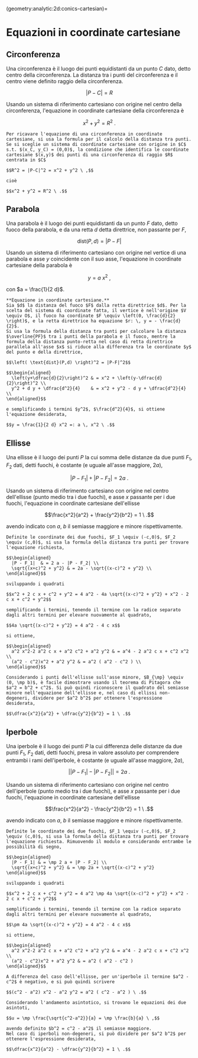 (geometry:analytic:2d:conics-cartesian)=
# Equazioni in coordinate cartesiane

## Circonferenza
Una circonferenza è il luogo dei punti equidistanti da un punto $C$ dato, detto centro della circonferenza. La distanza tra i punti del circonferenza e il centro viene definito raggio della circonferenza.

$$|P - C| = R$$

Usando un sistema di riferimento cartesiano con origine nel centro della circonferenza, l'equazione in coordinate cartesiane della circonferenza è

$$x^2 + y^2 = R^2 \ .$$

```{dropdown} Dimostrazione.
Per ricavare l'equazione di una circonferenza in coordinate cartesiane, si usa la formula per il calcolo della distanza tra punti. Se si sceglie un sistema di coordinate cartesiane con origine in $C$ s.t. $(x_C, y_C) = (0,0)$, la condizione che identifica le coordinate cartesiane $(x,y)$ dei punti di una circonferenza di raggio $R$ centrata in $C$

$$R^2 = |P-C|^2 = x^2 + y^2 \ ,$$

cioè

$$x^2 + y^2 = R^2 \ .$$
```
<!--
**Equazione in coordinate polari.** Usando un sistema di coordinate polari $\{r, \theta\}$ con origine nel centro della circonferenza, la condizione che identifica una criconferenza di raggio $R$ è

$$r = R$$
-->

## Parabola
Una parabola è il luogo dei punti equidistanti da un punto $F$ dato, detto fuoco della parabola, e da una retta $d$ detta direttrice, non passante per $F$,

$$\text{dist}(P,d) = |P - F|$$

Usando un sistema di riferimento cartesiano con origine nel vertice di una parabola e asse $y$ coincidente con il suo asse, l'equazione in coordinate cartesiane della parabola è

$$y = a \ x^2 \ ,$$

con $a = \frac{1}{2 d}$. 

```{dropdown} Dimostrazione.
**Equazione in coordinate cartesiane.**
Sia $d$ la distanza del fuoco $F$ dalla retta direttrice $d$. Per la scelta del sistema di coordinate fatta, il vertice è nell'origine $V \equiv O$, il fuoco ha coordinate $F \equiv \left(0, \frac{d}{2} \right)$, e la retta direttrice ha equazione $r: \, y = - \frac{d}{2}$.
Si usa la formula della distanza tra punti per calcolare la distanza $\overline{PF}$ tra i punti della parabola e il fuoco, mentre la formula della distanza punto-retta nel caso di retta direttrice parallela all'asse $x$ si riduce alla differenza tra le coordinate $y$ del punto e della direttrice,

$$\left( \text{dist}(P,d) \right)^2 = |P-F|^2$$

$$\begin{aligned}
  \left(y+\dfrac{d}{2}\right)^2 & = x^2 + \left(y-\dfrac{d}{2}\right)^2 \\
  y^2 + d y + \dfrac{d^2}{4}    & = x^2 + y^2 - d y + \dfrac{d^2}{4}    \\
\end{aligned}$$

e semplificando i termini $y^2$, $\frac{d^2}{4}$, si ottiene l'equazione desiderata,

$$y = \frac{1}{2 d} x^2 =: a \, x^2 \ .$$

```

## Ellisse
Una ellisse è il luogo dei punti $P$ la cui somma delle distanze da due punti $F_1$, $F_2$ dati, detti fuochi, è costante (e uguale all'asse maggiore, $2 a$),

$$|P - F_1| + |P - F_2| = 2 a \ .$$

Usando un sistema di riferimento cartesiano con origine nel centro dell'ellisse (punto medio tra i due fuochi), e asse $x$ passante per i due fuochi, l'equazione in coordinate cartesiane dell'ellisse

$$\frac{x^2}{a^2} + \frac{y^2}{b^2} = 1 \ .$$

avendo indicato con $a$, $b$ il semiasse maggiore e minore rispettivamente.

```{dropdown} Dimostrazione.
Definite le coordinate dei due fuochi, $F_1 \equiv (-c,0)$, $F_2 \equiv (c,0)$, si usa la formula della distanza tra punti per trovare l'equazione richiesta,

$$\begin{aligned}
  |P - F_1|  & = 2 a - |P - F_2| \\
  \sqrt{(x+c)^2 + y^2} & = 2a - \sqrt{(x-c)^2 + y^2} \\
\end{aligned}$$

sviluppando i quadrati

$$x^2 + 2 c x + c^2 + y^2 = 4 a^2 - 4a \sqrt{(x-c)^2 + y^2} + x^2 - 2 c x + c^2 + y^2$$

semplificando i termini, tenendo il termine con la radice separato dagli altri termini per elevare nuovamente al quadrato,

$$4a \sqrt{(x-c)^2 + y^2} = 4 a^2 - 4 c x$$

si ottiene,

$$\begin{aligned}
  a^2 x^2-2 a^2 c x + a^2 c^2 + a^2 y^2 & = a^4 - 2 a^2 c x + c^2 x^2 \\
  (a^2 - c^2)x^2 + a^2 y^2 & = a^2 ( a^2 - c^2 ) \\
\end{aligned}$$

Considerando i punti dell'ellisse sull'asse minore, $B_{\mp} \equiv (0, \mp b)$, è facile dimostrare usando il teorema di Pitagora che $a^2 = b^2 + c^2$. Si può quindi riconoscere il quadrato del semiasse minore nell'equazione dell'ellisse e, nel caso di ellissi non-degeneri, dividere per $a^2 b^2$ per ottenere l'espressione desiderata,

$$\dfrac{x^2}{a^2} + \dfrac{y^2}{b^2} = 1 \ .$$

```

## Iperbole
Una iperbole è il luogo dei punti $P$ la cui differenza delle distanze da due punti $F_1$, $F_2$ dati, detti fuochi, presa in valore assoluto per comprendere entrambi i rami dell'iperbole, è costante (e uguale all'asse maggiore, $2 a$),

$$\big| |P - F_1| - |P - F_2| \big| = 2 a \ .$$

Usando un sistema di riferimento cartesiano con origine nel centro dell'iperbole (punto medio tra i due fuochi), e asse $x$ passante per i due fuochi, l'equazione in coordinate cartesiane dell'ellisse

$$\frac{x^2}{a^2} - \frac{y^2}{b^2} = 1 \ .$$

avendo indicato con $a$, $b$ il semiasse maggiore e minore rispettivamente.

```{dropdown} Dimostrazione.
Definite le coordinate dei due fuochi, $F_1 \equiv (-c,0)$, $F_2 \equiv (c,0)$, si usa la formula della distanza tra punti per trovare l'equazione richiesta. Rimuovendo il modulo e considerando entrambe le possibilità di segno,

$$\begin{aligned}
  |P - F_1| & = \mp 2 a + |P - F_2| \\
  \sqrt{(x+c)^2 + y^2} & = \mp 2a + \sqrt{(x-c)^2 + y^2}  
\end{aligned}$$

sviluppando i quadrati

$$x^2 + 2 c x + c^2 + y^2 = 4 a^2 \mp 4a \sqrt{(x-c)^2 + y^2} + x^2 - 2 c x + c^2 + y^2$$

semplificando i termini, tenendo il termine con la radice separato dagli altri termini per elevare nuovamente al quadrato,

$$\pm 4a \sqrt{(x-c)^2 + y^2} = 4 a^2 - 4 c x$$

si ottiene,

$$\begin{aligned}
  a^2 x^2-2 a^2 c x + a^2 c^2 + a^2 y^2 & = a^4 - 2 a^2 c x + c^2 x^2 \\  
  (a^2 - c^2)x^2 + a^2 y^2 & = a^2 ( a^2 - c^2 )
\end{aligned}$$

A differenza del caso dell'ellisse, per un'iperbole il termine $a^2 - c^2$ è negativo, e si può quindi scrivere

$$(c^2 - a^2) x^2 - a^2 y^2 = a^2 ( c^2 - a^2 ) \ .$$

Considerando l'andamento asintotico, si trovano le equazioni dei due asintoti,

$$u = \mp \frac{\sqrt{c^2-a^2}}{a} = \mp \frac{b}{a} \ ,$$

avendo definito $b^2 = c^2 - a^2$ il semiasse maggiore.
Nel caso di iperboli non-degeneri, si può dividere per $a^2 b^2$ per ottenere l'espressione desiderata,

$$\dfrac{x^2}{a^2} - \dfrac{y^2}{b^2} = 1 \ .$$

```
